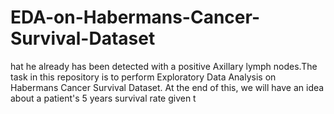 # EDA-on-Habermans-Cancer-Survival-Dataset
hat he already has been detected with a positive Axillary lymph nodes.The task in this repository is to perform Exploratory Data Analysis on Habermans Cancer Survival Dataset. At the end of this, we will have an idea about a patient's 5 years survival rate given t
